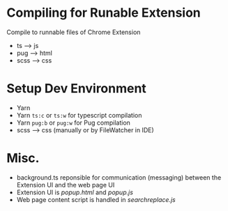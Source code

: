 # Compiling for Runable Extension
Compile to runnable files of Chrome Extension
* ts --> js
* pug --> html
* scss --> css

# Setup Dev Environment
* Yarn
* Yarn `ts:c` or `ts:w` for typescript compilation
* Yarn `pug:b` or `pug:w` for Pug compilation
* scss --> css (manually or by FileWatcher in IDE)

# Misc.
* background.ts reponsible for communication (messaging) between the Extension UI and the web page UI
* Extension UI is *popup.html* and *popup.js*
* Web page content script is handled in *searchreplace.js*
